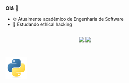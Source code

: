 ### Olá 👋

- ⚙️ Atualmente acadêmico de Engenharia de Software
- 🎩 Estudando ethical hacking

##
<div align="center">
  <a href="https://github.com/p-ortilho">
  <img align="center" width="430" src="https://github-readme-stats.vercel.app/api?username=p-ortilho&show_icons=true&theme=synthwave&include_all_commits=true&count_private=true"/>
  <img align="center" width="430" src="https://github-readme-stats.vercel.app/api/top-langs/?username=p-ortilho&layout=compact&langs_count=7&theme=synthwave"/>
</div>

##

<div style="display: inline_block"><br>
 <img align="center" height="70" width="70" src="https://raw.githubusercontent.com/devicons/devicon/master/icons/python/python-original.svg">
</div>
  
